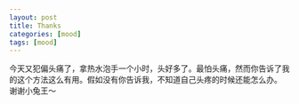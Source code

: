 ```yaml
---
layout: post
title: Thanks
categories: [mood]
tags: [mood]
---
```


今天又犯偏头痛了，拿热水泡手一个小时，头好多了。最怕头痛，然而你告诉了我的这个方法这么有用。假如没有你告诉我，不知道自己头疼的时候还能怎么办。
谢谢小兔王～
